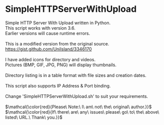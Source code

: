 # SimpleHTTPServerWithUpload
Simple HTTP Server With Upload written in Python.<br>
This script works with version 3.6.<br>
Earlier versions will cause runtime errors.<br><br>
This is a modified version from the original source.<br>
https://gist.github.com/UniIsland/3346170<br><br>
I have added icons for directory and videos.<br>
Pictures (BMP, GIF, JPG, PNG) will display thumbnails.<br><br>
Directory listing is in a table format with file sizes and creation dates.<br><br>
This script also supports IP Address & Port binding.<br><br>
Change 'SimpleHTTPServerWithUpload.sh' to suit your requirements.<br><br>
$\mathcal{\color{red}{Please\ Note:\ I\ am\ not\ the\ original\ author.}}$<br>
$\mathcal{\color{red}{If\ there\ are\ any\ issues\ please\ go\ to\ the\ above\ listed\ URL.\ Thank\ you.}}$

